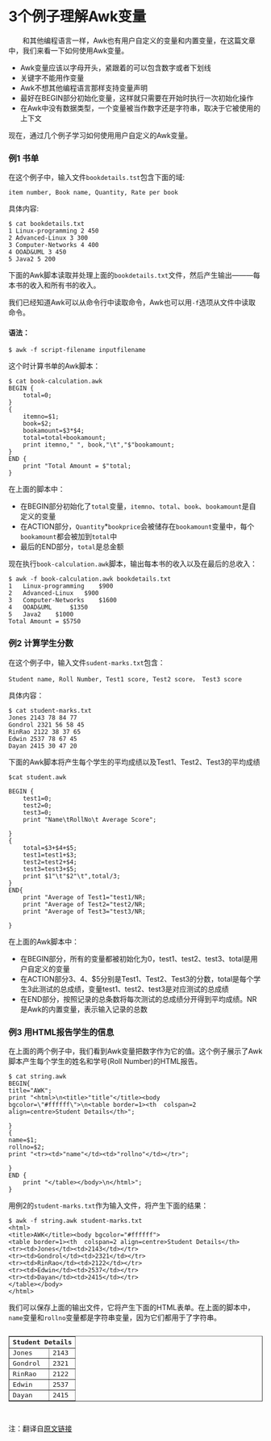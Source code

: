# 3个例子理解Awk变量

&ensp;&ensp;&ensp;&ensp;和其他编程语言一样，Awk也有用户自定义的变量和内置变量，在这篇文章中，我们来看一下如何使用Awk变量。

- Awk变量应该以字母开头，紧跟着的可以包含数字或者下划线
- 关键字不能用作变量
- Awk不想其他编程语言那样支持变量声明
- 最好在BEGIN部分初始化变量，这样就只需要在开始时执行一次初始化操作
- 在Awk中没有数据类型，一个变量被当作数字还是字符串，取决于它被使用的上下文

现在，通过几个例子学习如何使用用户自定义的Awk变量。

### 例1 书单

在这个例子中，输入文件`bookdetails.tst`包含下面的域:
```
item number, Book name, Quantity, Rate per book
```

具体内容:
```
$ cat bookdetails.txt
1 Linux-programming 2 450
2 Advanced-Linux 3 300
3 Computer-Networks 4 400
4 OOAD&UML 3 450
5 Java2 5 200
```

下面的Awk脚本读取并处理上面的`bookdetails.txt`文件，然后产生输出———每本书的收入和所有书的收入。

我们已经知道Awk可以从命令行中读取命令，Awk也可以用`-f`选项从文件中读取命令。

#### 语法：
```
$ awk -f script-filename inputfilename
```

这个时计算书单的Awk脚本：
```
$ cat book-calculation.awk
BEGIN {
	total=0;
}
{
	itemno=$1;
	book=$2;
	bookamount=$3*$4;
	total=total+bookamount;
	print itemno," ", book,"\t","$"bookamount;
}
END {
	print "Total Amount = $"total;
}
```

在上面的脚本中：

* 在BEGIN部分初始化了`total`变量，`itemno`、`total`、`book`、`bookamount`是自定义的变量
* 在ACTION部分，`Quantity`*`bookprice`会被储存在`bookamount`变量中，每个`bookamount`都会被加到`total`中
* 最后的END部分，`total`是总金额

现在执行`book-calculation.awk`脚本，输出每本书的收入以及在最后的总收入：
```
$ awk -f book-calculation.awk bookdetails.txt
1   Linux-programming 	 $900
2   Advanced-Linux 	 $900
3   Computer-Networks 	 $1600
4   OOAD&UML 	 $1350
5   Java2 	 $1000
Total Amount = $5750
```

### 例2 计算学生分数

在这个例子中，输入文件`sudent-marks.txt`包含：
```
Student name, Roll Number, Test1 score, Test2 score， Test3 score
```

具体内容：
```
$ cat student-marks.txt
Jones 2143 78 84 77
Gondrol 2321 56 58 45
RinRao 2122 38 37 65
Edwin 2537 78 67 45
Dayan 2415 30 47 20
```

下面的Awk脚本将产生每个学生的平均成绩以及Test1、Test2、Test3的平均成绩
```
$cat student.awk

BEGIN {
	test1=0;
	test2=0;
	test3=0;
	print "Name\tRollNo\t Average Score";

}
{
	total=$3+$4+$5;
	test1=test1+$3;
	test2=test2+$4;
	test3=test3+$5;
	print $1"\t"$2"\t",total/3;
}
END{
	print "Average of Test1="test1/NR;
	print "Average of Test2="test2/NR;
	print "Average of Test3="test3/NR;

}
```

在上面的Awk脚本中：
* 在BEGIN部分，所有的变量都被初始化为0，test1、test2、test3、total是用户自定义的变量
* 在ACTION部分$3、$4、$5分别是Test1、Test2、Test3的分数，total是每个学生3此测试的总成绩，变量test1、test2、test3是对应测试的总成绩
* 在END部分，按照记录的总条数将每次测试的总成绩分开得到平均成绩。NR是Awk的内置变量，表示输入记录的总数

### 例3 用HTML报告学生的信息

在上面的两个例子中，我们看到Awk变量把数字作为它的值。这个例子展示了Awk脚本产生每个学生的姓名和学号(Roll Number)的HTML报告。
```
$ cat string.awk
BEGIN{
title="AWK";
print "<html>\n<title>"title"</title><body bgcolor=\"#ffffff\">\n<table border=1><th  colspan=2 align=centre>Student Details</th>";

}
{
name=$1;
rollno=$2;
print "<tr><td>"name"</td><td>"rollno"</td></tr>";
   
}
END {
    print "</table></body>\n</html>";
}
```

用例2的`student-marks.txt`作为输入文件，将产生下面的结果：
```
$ awk -f string.awk student-marks.txt
<html>
<title>AWK</title><body bgcolor="#ffffff">
<table border=1><th  colspan=2 align=centre>Student Details</th>
<tr><td>Jones</td><td>2143</td></tr>
<tr><td>Gondrol</td><td>2321</td></tr>
<tr><td>RinRao</td><td>2122</td></tr>
<tr><td>Edwin</td><td>2537</td></tr>
<tr><td>Dayan</td><td>2415</td></tr>
</table></body>
</html>
```

我们可以保存上面的输出文件，它将产生下面的HTML表单。在上面的脚本中，`name`变量和`rollno`变量都是字符串变量，因为它们都用于了字符串。

<pre>
<table border="1">
<tbody>
<tr>
<th colspan="2" align="centre">Student Details</th>
</tr>
<tr>
<td>Jones</td>
<td>2143</td>
</tr>
<tr>
<td>Gondrol</td>
<td>2321</td>
</tr>
<tr>
<td>RinRao</td>
<td>2122</td>
</tr>
<tr>
<td>Edwin</td>
<td>2537</td>
</tr>
<tr>
<td>Dayan</td>
<td>2415</td>
</tr>
</tbody></table>
</pre>

注：翻译自[原文链接](http://www.thegeekstuff.com/2010/01/awk-tutorial-understand-awk-variables-with-3-practical-examples/)